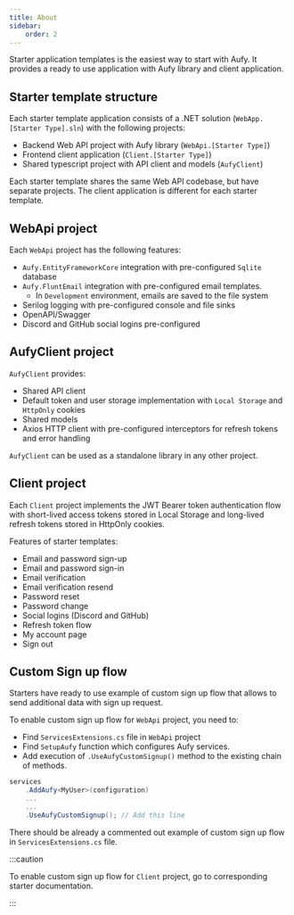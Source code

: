 ```yaml
---
title: About
sidebar:
    order: 2
---
```


Starter application templates is the easiest way to start with Aufy. It provides a ready to use application with Aufy library and client application.

## Starter template structure

Each starter template application consists of a .NET solution (`WebApp.[Starter Type].sln`) with the following projects:
- Backend Web API project with Aufy library (`WebApi.[Starter Type]`)
- Frontend client application (`Client.[Starter Type]`)
- Shared typescript project with API client and models (`AufyClient`)

Each starter template shares the same Web API codebase, but have separate projects. The client application is different for each starter template.

## WebApi project

Each `WebApi` project has the following features:
- `Aufy.EntityFrameworkCore` integration with pre-configured `Sqlite` database
- `Aufy.FluntEmail` integration with pre-configured email templates.
  - In `Development` environment, emails are saved to the file system
- Serilog logging with pre-configured console and file sinks
- OpenAPI/Swagger
- Discord and GitHub social logins pre-configured

## AufyClient project

`AufyClient` provides:
- Shared API client
- Default token and user storage implementation with `Local Storage` and `HttpOnly` cookies
- Shared models
- Axios HTTP client with pre-configured interceptors for refresh tokens and error handling

`AufyClient` can be used as a standalone library in any other project.

## Client project

Each `Client` project implements the JWT Bearer token authentication flow with short-lived access tokens stored in Local Storage and long-lived refresh tokens stored in HttpOnly cookies.

Features of starter templates:
- Email and password sign-up
- Email and password sign-in
- Email verification
- Email verification resend
- Password reset
- Password change
- Social logins (Discord and GitHub)
- Refresh token flow
- My account page
- Sign out

## Custom Sign up flow

Starters have ready to use example of custom sign up flow that allows to send additional data with sign up request.

To enable custom sign up flow for `WebApi` project, you need to:

* Find `ServicesExtensions.cs` file in `WebApi` project
* Find `SetupAufy` function which configures Aufy services.
* Add execution of `.UseAufyCustomSignup()` method to the existing chain of methods.

```csharp
services
    .AddAufy<MyUser>(configuration)
    ...
    ...
    .UseAufyCustomSignup(); // Add this line
```
 There should be already a commented out example of custom sign up flow in `ServicesExtensions.cs` file.

:::caution

To enable custom sign up flow for `Client` project, go to corresponding starter documentation. 

:::



